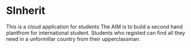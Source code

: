 # SInherit
This is a cloud application for students
The AIM is to build a second hand plantfrom for international student.
Students who registed can find all they need in a unformillar country from their upperclassman.
